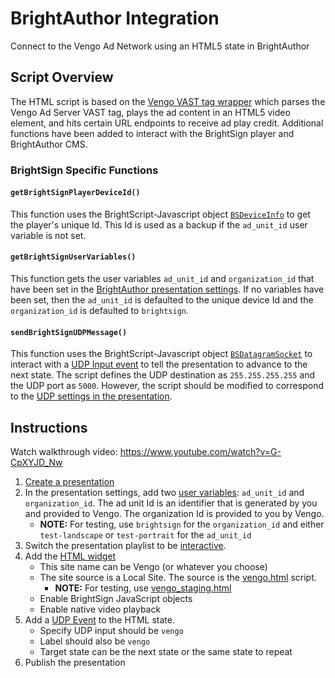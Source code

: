 # BrightAuthor Integration
Connect to the Vengo Ad Network using an HTML5 state in BrightAuthor

## Script Overview
The HTML script is based on the [Vengo VAST tag wrapper](https://github.com/vengolabs/vast-wrapper) which parses the Vengo Ad Server VAST tag, plays the ad content in an HTML5 video element, and hits certain URL endpoints to receive ad play credit. Additional functions have been added to interact with the BrightSign player and BrightAuthor CMS.

### BrightSign Specific Functions

#### `getBrightSignPlayerDeviceId()`
This function uses the BrightScript-Javascript object [`BSDeviceInfo`](https://brightsign.atlassian.net/wiki/spaces/DOC/pages/370672370/BSDeviceInfo) to get the player's unique Id. This Id is used as a backup if the `ad_unit_id` user variable is not set.

#### `getBrightSignUserVariables()`
This function gets the user variables `ad_unit_id` and `organization_id` that have been set in the [BrightAuthor presentation settings](https://brightsign.atlassian.net/wiki/spaces/DOC/pages/404623943/Presentation+Settings#PresentationSettings-Variablesvariables). If no variables have been set, then the `ad_unit_id` is defaulted to the unique device Id and the `organization_id` is defaulted to `brightsign`.

#### `sendBrightSignUDPMessage()`
This function uses the BrightScript-Javascript object [`BSDatagramSocket`](https://brightsign.atlassian.net/wiki/spaces/DOC/pages/370672365/BSDatagramSocket) to interact with a [UDP Input event](https://brightsign.atlassian.net/wiki/spaces/DOC/pages/388432930/Event+Properties#EventProperties-UDPEventudp) to tell the presentation to advance to the next state. The script defines the UDP destination as `255.255.255.255` and the UDP port as `5000`. However, the script should be modified to correspond to the [UDP settings in the presentation](https://brightsign.atlassian.net/wiki/spaces/DOC/pages/404623943/Presentation+Settings#PresentationSettings-Networkingnetworking).

## Instructions

Watch walkthrough video: https://www.youtube.com/watch?v=G-CpXYJD_Nw

1. [Create a presentation](https://brightsign.atlassian.net/wiki/spaces/DOC/pages/414089506/Presentation)
2. In the presentation settings, add two [user variables](https://brightsign.atlassian.net/wiki/spaces/DOC/pages/404623943/Presentation+Settings#PresentationSettings-Variablesvariables): `ad_unit_id` and `organization_id`. The ad unit Id is an identifier that is generated by you and provided to Vengo. The organization Id is provided to you by Vengo.
   - **NOTE:** For testing, use `brightsign` for the `organization_id` and either `test-landscape` or `test-portrait` for the `ad_unit_id`
3. Switch the presentation playlist to be [interactive](https://brightsign.atlassian.net/wiki/spaces/DOC/pages/414089506/Presentation#Presentation-BuildinganInteractivePlaylistinteractive).
4. Add the [HTML widget](https://brightsign.atlassian.net/wiki/spaces/DOC/pages/411436972/State+Properties#StateProperties-HTML5State)
   - This site name can be Vengo (or whatever you choose)
   - The site source is a Local Site. The source is the [vengo.html](https://github.com/vengolabs/brightauthor-integration/blob/main/vengo.html) script.
      - **NOTE:** For testing, use [vengo_staging.html](https://github.com/vengolabs/brightauthor-integration/blob/main/vengo_staging.html)
   - Enable BrightSign JavaScript objects
   - Enable native video playback
5. Add a [UDP Event](https://brightsign.atlassian.net/wiki/spaces/DOC/pages/388432930/Event+Properties#EventProperties-UDPEventudp) to the HTML state.
   - Specify UDP input should be `vengo`
   - Label should also be `vengo`
   - Target state can be the next state or the same state to repeat
6. Publish the presentation
